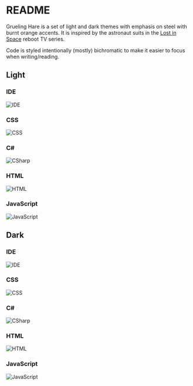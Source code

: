 # README

Grueling Hare is a set of light and dark themes with emphasis on steel with burnt orange accents.  It is inspired by the astronaut suits in the [Lost in Space](https://www.imdb.com/title/tt5232792/) reboot TV series.

Code is styled intentionally (mostly) bichromatic to make it easier to focus when writing/reading.

## Light

### IDE
![IDE](examples/grueling-hare-welcome.png "IDE")

### CSS
![CSS](examples/grueling-hare-css.png "CSS")

### C#
![CSharp](examples/grueling-hare-csharp.png "CSharp")

### HTML
![HTML](examples/grueling-hare-html.png "HTML")

### JavaScript
![JavaScript](examples/grueling-hare-js.png "JavaScript")

## Dark

### IDE
![IDE](examples/grueling-hare-dark-welcome.png "IDE")

### CSS
![CSS](examples/grueling-hare-dark-css.png "CSS")

### C#
![CSharp](examples/grueling-hare-dark-csharp.png "CSharp")

### HTML
![HTML](examples/grueling-hare-dark-html.png "HTML")

### JavaScript
![JavaScript](examples/grueling-hare-dark-js.png "JavaScript")